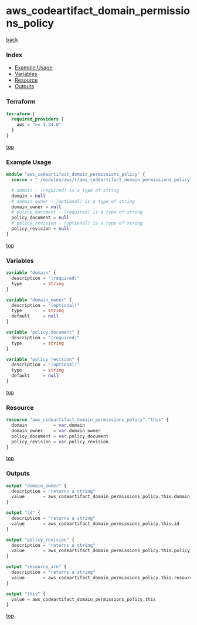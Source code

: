 # aws_codeartifact_domain_permissions_policy

[back](../aws.md)

### Index

- [Example Usage](#example-usage)
- [Variables](#variables)
- [Resource](#resource)
- [Outputs](#outputs)

### Terraform

```terraform
terraform {
  required_providers {
    aws = ">= 3.34.0"
  }
}
```

[top](#index)

### Example Usage

```terraform
module "aws_codeartifact_domain_permissions_policy" {
  source = "./modules/aws/r/aws_codeartifact_domain_permissions_policy"

  # domain - (required) is a type of string
  domain = null
  # domain_owner - (optional) is a type of string
  domain_owner = null
  # policy_document - (required) is a type of string
  policy_document = null
  # policy_revision - (optional) is a type of string
  policy_revision = null
}
```

[top](#index)

### Variables

```terraform
variable "domain" {
  description = "(required)"
  type        = string
}

variable "domain_owner" {
  description = "(optional)"
  type        = string
  default     = null
}

variable "policy_document" {
  description = "(required)"
  type        = string
}

variable "policy_revision" {
  description = "(optional)"
  type        = string
  default     = null
}
```

[top](#index)

### Resource

```terraform
resource "aws_codeartifact_domain_permissions_policy" "this" {
  domain          = var.domain
  domain_owner    = var.domain_owner
  policy_document = var.policy_document
  policy_revision = var.policy_revision
}
```

[top](#index)

### Outputs

```terraform
output "domain_owner" {
  description = "returns a string"
  value       = aws_codeartifact_domain_permissions_policy.this.domain_owner
}

output "id" {
  description = "returns a string"
  value       = aws_codeartifact_domain_permissions_policy.this.id
}

output "policy_revision" {
  description = "returns a string"
  value       = aws_codeartifact_domain_permissions_policy.this.policy_revision
}

output "resource_arn" {
  description = "returns a string"
  value       = aws_codeartifact_domain_permissions_policy.this.resource_arn
}

output "this" {
  value = aws_codeartifact_domain_permissions_policy.this
}
```

[top](#index)